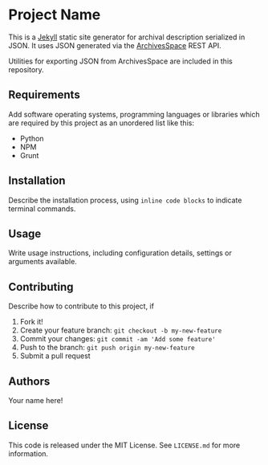 # Project Name

This is a [Jekyll](http://jekyllrb.com/) static site generator for archival description serialized in JSON. It uses JSON generated via the [ArchivesSpace](http://archivesspace.org) REST API.

Utilities for exporting JSON from ArchivesSpace are included in this repository.

## Requirements

Add software operating systems, programming languages or libraries which are required by this project as an unordered list like this:

*   Python
*   NPM
*   Grunt

## Installation

Describe the installation process, using `inline code blocks` to indicate terminal commands.

## Usage

Write usage instructions, including configuration details, settings or arguments available.

## Contributing

Describe how to contribute to this project, if

1. Fork it!
2. Create your feature branch: `git checkout -b my-new-feature`
3. Commit your changes: `git commit -am 'Add some feature'`
4. Push to the branch: `git push origin my-new-feature`
5. Submit a pull request

## Authors

Your name here!

## License

This code is released under the MIT License. See `LICENSE.md` for more information.
